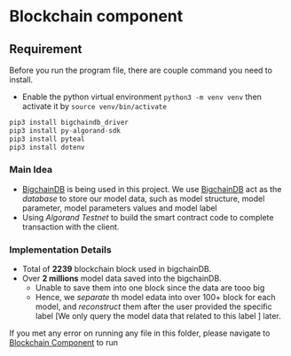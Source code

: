# Blockchain component

## Requirement
Before you run the program file, there are couple command you need to install.
- Enable the python virtual environment `python3 -m venv venv` then activate it by `source venv/bin/activate`

```python
pip3 install bigchaindb_driver
pip3 install py-algorand-sdk
pip3 install pyteal
pip3 install dotenv
```

### Main Idea
- [BigchainDB](https://www.bigchaindb.com/) is being used in this project. We use [BigchainDB](https://www.bigchaindb.com/) act as the *database* to store our model data, such as model structure, model parameter, model parameters values and model label
- Using *Algorand Testnet* to build the smart contract code to complete transaction with the client.

### Implementation Details
- Total of **2239** blockchain block used in bigchainDB. 
- Over **2 millions** model data saved into the bigchainDB. 
    - Unable to save them into one block since the data are tooo big
    - Hence, we *separate* th model edata into over 100+ block for each model, and *reconstruct* them after the user provided the specific label [We only query the model data that related to this label ] later.


If you met any error on running any file in this folder, please navigate to [Blockchain Component](https://github.com/AI-and-Blockchain/F22_Federated_Learning_With_Flexible_Labels/tree/main/Blockchain%20Component) to run 

